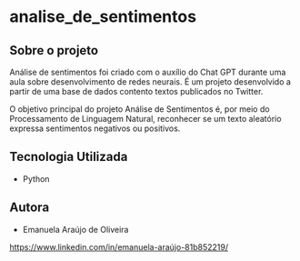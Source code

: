 # analise_de_sentimentos


## Sobre o projeto

Análise de sentimentos foi criado com o auxílio do Chat GPT durante uma aula sobre desenvolvimento de redes neurais. É um projeto desenvolvido a partir de uma base de dados contento textos publicados no Twitter.

O objetivo principal do projeto Análise de Sentimentos é, por meio do Processamento de Linguagem Natural, reconhecer se um texto aleatório expressa sentimentos negativos ou positivos.

## Tecnologia Utilizada
* Python

## Autora
* Emanuela Araújo de Oliveira

https://www.linkedin.com/in/emanuela-araújo-81b852219/ 
